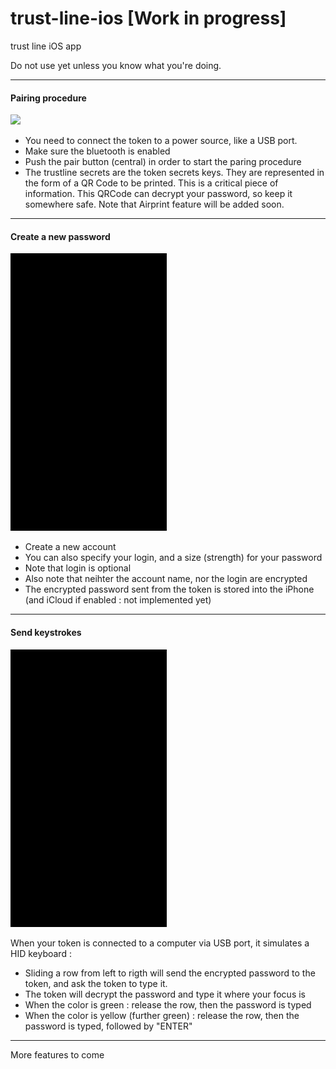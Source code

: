 # trust-line-ios [Work in progress]
trust line iOS app

Do not use yet unless you know what you're doing.


------------------

#### Pairing procedure

![](https://github.com/amoriello/trust-line-ios/raw/develop/demos/demo_pairing.gif)

- You need to connect the token to a power source, like a USB port.
- Make sure the bluetooth is enabled
- Push the pair button (central) in order to start the paring procedure
- The trustline secrets are the token secrets keys. They are represented in the form of a QR Code to be printed.
This is a critical piece of information. This QRCode can decrypt your password, so keep it somewhere safe. Note that Airprint feature will be added soon.

------------------

#### Create a new password

![](https://github.com/amoriello/trust-line-ios/raw/develop/demos/demo_create_password.gif)

- Create a new account
- You can also specify your login, and a size (strength) for your password
- Note that login is optional
- Also note that neihter the account name, nor the login are encrypted
- The encrypted password sent from the token is stored into the iPhone (and iCloud if enabled : not implemented yet)

------------------
#### Send keystrokes

![](https://github.com/amoriello/trust-line-ios/raw/develop/demos/demo_keyboard.gif)

When your token is connected to a computer via USB port, it simulates a HID keyboard :
- Sliding a row from left to rigth will send the encrypted password to the token, and ask the token to type it.
- The token will decrypt the password and type it where your focus is
- When the color is green : release the row, then the password is typed
- When the color is yellow (further green) : release the row, then the password is typed, followed by "ENTER"


------------------

More features to come
